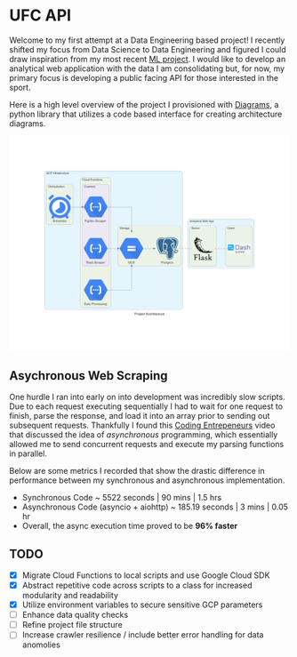 # **UFC API** 

Welcome to my first attempt at a Data Engineering based project! I recently shifted my focus from Data Science to Data Engineering and figured I could draw inspiration from my most recent [ML project](https://github.com/RobertJG17/UFC-Predictor). I would like to develop an analytical web application with the data I am consolidating but, for now, my primary focus is developing a public facing API for those interested in the sport. 



Here is a high level overview of the project I provisioned with [Diagrams](https://diagrams.mingrammer.com/), a python library that utilizes a code based interface for creating architecture diagrams.

![Project Overview](https://github.com/RobertJG17/UFC-API/blob/main/architecture/project_architecture.png)



## **Asychronous Web Scraping**
One hurdle I ran into early on into development was incredibly slow scripts. Due to each request executing sequentially I had to wait for one request to finish, parse the response, and load it into an array prior to sending out subsequent requests. Thankfully I found this [Coding Entrepeneurs](https://www.youtube.com/watch?v=6ow7xloFy5s) video that discussed the idea of *asynchronous* programming, which essentially allowed me to send concurrent requests and execute my parsing functions in parallel.

Below are some metrics I recorded that show the drastic difference in performance between my synchronous and asynchronous implementation.
* Synchronous Code ~ 5522 seconds | 90 mins | 1.5 hrs
* Asynchronous Code (asyncio + aiohttp) ~ 185.19 seconds | 3 mins | 0.05 hr
* Overall, the async execution time proved to be **96% faster**

## **TODO**
- [X] Migrate Cloud Functions to local scripts and use Google Cloud SDK
- [X] Abstract repetitive code across scripts to a class for increased modularity and readability
- [X] Utilize environment variables to secure sensitive GCP parameters
- [ ] Enhance data quality checks
- [ ] Refine project file structure
- [ ] Increase crawler resilience / include better error handling for data anomolies
